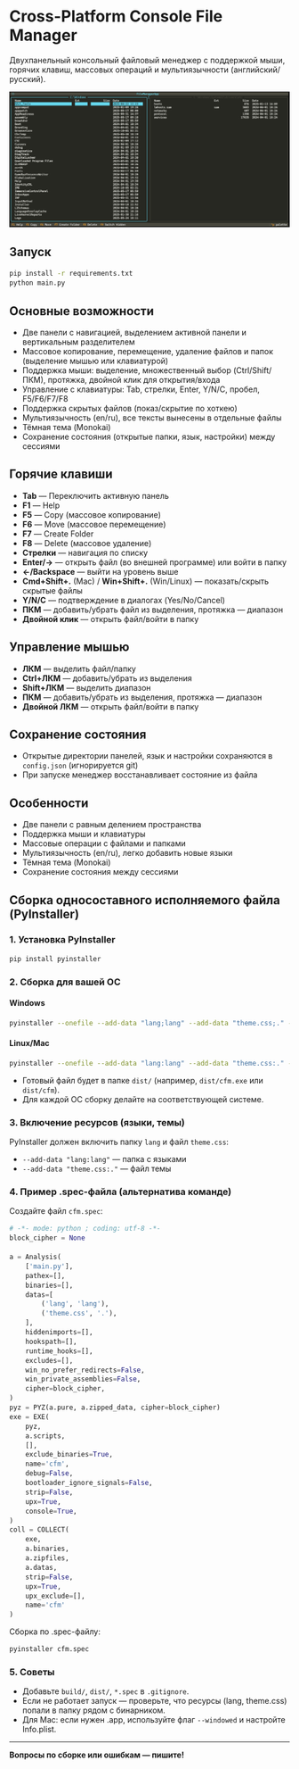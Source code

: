 # Cross-Platform Console File Manager

Двухпанельный консольный файловый менеджер с поддержкой мыши, горячих клавиш, массовых операций и мультиязычности (английский/русский).

![Скриншот программы](images/cfm.png)

## Запуск

```bash
pip install -r requirements.txt
python main.py
```

## Основные возможности
- Две панели с навигацией, выделением активной панели и вертикальным разделителем
- Массовое копирование, перемещение, удаление файлов и папок (выделение мышью или клавиатурой)
- Поддержка мыши: выделение, множественный выбор (Ctrl/Shift/ПКМ), протяжка, двойной клик для открытия/входа
- Управление с клавиатуры: Tab, стрелки, Enter, Y/N/C, пробел, F5/F6/F7/F8
- Поддержка скрытых файлов (показ/скрытие по хоткею)
- Мультиязычность (en/ru), все тексты вынесены в отдельные файлы
- Тёмная тема (Monokai)
- Сохранение состояния (открытые папки, язык, настройки) между сессиями

## Горячие клавиши
- **Tab** — Переключить активную панель
- **F1** — Help
- **F5** — Copy (массовое копирование)
- **F6** — Move (массовое перемещение)
- **F7** — Create Folder
- **F8** — Delete (массовое удаление)
- **Стрелки** — навигация по списку
- **Enter/→** — открыть файл (во внешней программе) или войти в папку
- **←/Backspace** — выйти на уровень выше
- **Cmd+Shift+.** (Mac) / **Win+Shift+.** (Win/Linux) — показать/скрыть скрытые файлы
- **Y/N/C** — подтверждение в диалогах (Yes/No/Cancel)
- **ПКМ** — добавить/убрать файл из выделения, протяжка — диапазон
- **Двойной клик** — открыть файл/войти в папку

## Управление мышью
- **ЛКМ** — выделить файл/папку
- **Ctrl+ЛКМ** — добавить/убрать из выделения
- **Shift+ЛКМ** — выделить диапазон
- **ПКМ** — добавить/убрать из выделения, протяжка — диапазон
- **Двойной ЛКМ** — открыть файл/войти в папку

## Сохранение состояния
- Открытые директории панелей, язык и настройки сохраняются в `config.json` (игнорируется git)
- При запуске менеджер восстанавливает состояние из файла

## Особенности
- Две панели с равным делением пространства
- Поддержка мыши и клавиатуры
- Массовые операции с файлами и папками
- Мультиязычность (en/ru), легко добавить новые языки
- Тёмная тема (Monokai)
- Сохранение состояния между сессиями

## Сборка односоставного исполняемого файла (PyInstaller)

### 1. Установка PyInstaller

```bash
pip install pyinstaller
```

### 2. Сборка для вашей ОС

#### Windows
```bash
pyinstaller --onefile --add-data "lang;lang" --add-data "theme.css;." --name=cfm main.py
```

#### Linux/Mac
```bash
pyinstaller --onefile --add-data "lang:lang" --add-data "theme.css:." --name=cfm main.py
```

- Готовый файл будет в папке `dist/` (например, `dist/cfm.exe` или `dist/cfm`).
- Для каждой ОС сборку делайте на соответствующей системе.

### 3. Включение ресурсов (языки, темы)

PyInstaller должен включить папку `lang` и файл `theme.css`:
- `--add-data "lang:lang"` — папка с языками
- `--add-data "theme.css:."` — файл темы

### 4. Пример .spec-файла (альтернатива команде)

Создайте файл `cfm.spec`:
```python
# -*- mode: python ; coding: utf-8 -*-
block_cipher = None

a = Analysis(
    ['main.py'],
    pathex=[],
    binaries=[],
    datas=[
        ('lang', 'lang'),
        ('theme.css', '.'),
    ],
    hiddenimports=[],
    hookspath=[],
    runtime_hooks=[],
    excludes=[],
    win_no_prefer_redirects=False,
    win_private_assemblies=False,
    cipher=block_cipher,
)
pyz = PYZ(a.pure, a.zipped_data, cipher=block_cipher)
exe = EXE(
    pyz,
    a.scripts,
    [],
    exclude_binaries=True,
    name='cfm',
    debug=False,
    bootloader_ignore_signals=False,
    strip=False,
    upx=True,
    console=True,
)
coll = COLLECT(
    exe,
    a.binaries,
    a.zipfiles,
    a.datas,
    strip=False,
    upx=True,
    upx_exclude=[],
    name='cfm'
)
```

Сборка по .spec-файлу:
```bash
pyinstaller cfm.spec
```

### 5. Советы
- Добавьте `build/`, `dist/`, `*.spec` в `.gitignore`.
- Если не работает запуск — проверьте, что ресурсы (lang, theme.css) попали в папку рядом с бинарником.
- Для Mac: если нужен .app, используйте флаг `--windowed` и настройте Info.plist.

---

**Вопросы по сборке или ошибкам — пишите!** 